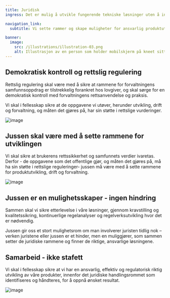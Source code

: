 ```yaml
---
title: Juridisk
ingress: Det er mulig å utvikle fungerende tekniske løsninger uten å involvere og hensynta jussen, men det blir fort dårlig og dyrt. Vår produktutvikling skal være ansvarlig, effektiv og i henhold til de juridiske rammevilkårene vi må forholde oss til. 

navigation_link:
  subtitle: Vi sette rammer og skape muligheter for ansvarlig produktutvikling og drift.

banner:
  image:
    src: /illustrations/illustration-03.png
    alt: Illustrasjon av en person som holder mobilskjerm på kneet sitt
---
```


## Demokratisk kontroll og rettslig regulering
Rettslig regulering skal være med å sikre at rammene for forvaltningens samfunnsoppdrag er tilstrekkelig forankret hos lovgiver, og skal sørge for en demokratisk kontroll med forvaltningens rettsanvendelse og praksis.

Vi skal i fellesskap sikre at de oppgavene vi utøver, herunder utvikling, drift og forvaltning, og måten det gjøres på, har sin støtte i rettslige vurderinger.

![image](https://github.com/user-attachments/assets/f70ba2c1-cdc5-4d46-a492-eaa3a0eea386)

## Jussen skal være med å sette rammene for utviklingen 
Vi skal sikre at brukerens rettssikkerhet og samfunnets verdier ivaretas. Derfor - de oppgavene som det offentlige gjør, og måten det gjøres på, må ha sin støtte i rettslige reguleringer- jussen må være med å sette rammene for produktutvikling, drift og forvaltning.

![image](https://github.com/user-attachments/assets/43360bee-3687-414f-a835-9fd57c5d87e2)

## Jussen er en mulighetsskaper  - ingen hindring
Sammen skal vi sikre etterlevelse i våre løsninger, gjennom kravstilling og kvalitetssikring, kontinuerlige regelanalyser og regelverksutvikling hvor det er nødvendig. 

Jussen gir oss et stort mulighetsrom om man involverer juristen tidlig nok – verken juristene eller jussen er et hinder, men en muliggjører, som sammen setter de juridiske rammene og finner de riktige, ansvarlige løsningene. 

## Samarbeid - ikke stafett 
Vi skal i fellesskap sikre at vi har en ansvarlig, effektiv og regulatorisk riktig utvikling av våre produkter, innenfor det juridiske handlingsrommet som identifiseres og håndteres, for å oppnå ønsket resultat. 

![image](https://github.com/user-attachments/assets/1edf3f4a-71fa-4150-a8f7-c7acaeb38dd5)


